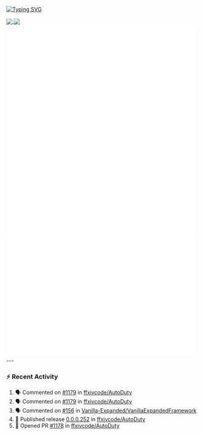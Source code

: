 [![Typing SVG](https://readme-typing-svg.demolab.com?font=Fira+Code&duration=1000&pause=1000&multiline=true&repeat=false&width=435&lines=Simon+Latusek+%7C+Gameplay+Engineer)](https://git.io/typing-svg)

<a href="https://github.com/anuraghazra/github-readme-stats">
  <img height=200 align="center" src="https://github-readme-stats.vercel.app/api?username=erdelf&theme=radical" />
</a>
<a href="https://github.com/anuraghazra/convoychat">
  <img height=200 align="center" src="https://streak-stats.demolab.com?user=erdelf&theme=radical&mode=weekly" />
</a>

<picture>
  <img src="/github-metrics.svg" alt="Metrics">
</picture>

<picture>
  <img src="/github-metrics-achievements.svg" alt="Achievements">
</picture>
---

### :zap: Recent Activity
<!--START_SECTION:activity-->
1. 🗣 Commented on [#1179](https://github.com/ffxivcode/AutoDuty/issues/1179#issuecomment-3460480137) in [ffxivcode/AutoDuty](https://github.com/ffxivcode/AutoDuty)
2. 🗣 Commented on [#1179](https://github.com/ffxivcode/AutoDuty/issues/1179#issuecomment-3460458457) in [ffxivcode/AutoDuty](https://github.com/ffxivcode/AutoDuty)
3. 🗣 Commented on [#156](https://github.com/Vanilla-Expanded/VanillaExpandedFramework/pull/156#issuecomment-3459567671) in [Vanilla-Expanded/VanillaExpandedFramework](https://github.com/Vanilla-Expanded/VanillaExpandedFramework)
4. 🚀 Published release [0.0.0.252](https://github.com/ffxivcode/AutoDuty/releases/tag/0.0.0.252) in [ffxivcode/AutoDuty](https://github.com/ffxivcode/AutoDuty)
5. 💪 Opened PR [#1178](undefined) in [ffxivcode/AutoDuty](https://github.com/ffxivcode/AutoDuty)
<!--END_SECTION:activity-->

<!--
**erdelf/erdelf** is a ✨ _special_ ✨ repository because its `README.md` (this file) appears on your GitHub profile.

Here are some ideas to get you started:

- 🔭 I’m currently working on ...
- 🌱 I’m currently learning ...
- 👯 I’m looking to collaborate on ...
- 🤔 I’m looking for help with ...
- 💬 Ask me about ...
- 📫 How to reach me: ...
- 😄 Pronouns: ...
- ⚡ Fun fact: ...
-->
